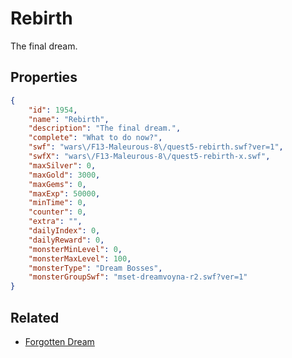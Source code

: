 # Rebirth

The final dream.

## Properties

```json
{
    "id": 1954,
    "name": "Rebirth",
    "description": "The final dream.",
    "complete": "What to do now?",
    "swf": "wars\/F13-Maleurous-8\/quest5-rebirth.swf?ver=1",
    "swfX": "wars\/F13-Maleurous-8\/quest5-rebirth-x.swf",
    "maxSilver": 0,
    "maxGold": 3000,
    "maxGems": 0,
    "maxExp": 50000,
    "minTime": 0,
    "counter": 0,
    "extra": "",
    "dailyIndex": 0,
    "dailyReward": 0,
    "monsterMinLevel": 0,
    "monsterMaxLevel": 100,
    "monsterType": "Dream Bosses",
    "monsterGroupSwf": "mset-dreamvoyna-r2.swf?ver=1"
}
```

## Related

- [Forgotten Dream](../items/20948-forgotten-dream.md)

